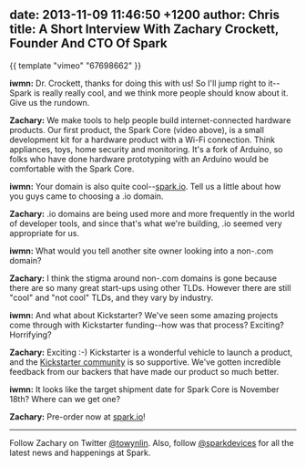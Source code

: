 date: 2013-11-09 11:46:50 +1200
author: Chris
title: A Short Interview With Zachary Crockett, Founder And CTO Of Spark
----

{{ template "vimeo" "67698662" }}

<!-- excerpt -->

**iwmn:** Dr. Crockett, thanks for doing this with us! So I'll jump right to it--Spark is really really cool, and we think more people should know about it. Give us the rundown.

**Zachary:** We make tools to help people build internet-connected hardware products. Our first product, the Spark Core (video above), is a small development kit for a hardware product with a Wi-Fi connection. Think appliances, toys, home security and monitoring. It's a fork of Arduino, so folks who have done hardware prototyping with an Arduino would be comfortable with the Spark Core.

<!-- /excerpt -->

**iwmn:** Your domain is also quite cool--[spark.io](https://www.spark.io). Tell us a little about how you guys came to choosing a .io domain.

**Zachary:** .io domains are being used more and more frequently in the world of developer tools, and since that's what we're building, .io seemed very appropriate for us.

**iwmn:** What would you tell another site owner looking into a non-.com domain?

**Zachary:** I think the stigma around non-.com domains is gone because there are so many great start-ups using other TLDs. However there are still "cool" and "not cool" TLDs, and they vary by industry.

**iwmn:** And what about Kickstarter? We've seen some amazing projects come through with Kickstarter funding--how was that process? Exciting? Horrifying?

**Zachary:** Exciting :-) Kickstarter is a wonderful vehicle to launch a product, and the [Kickstarter community](http://www.kickstarter.com/projects/sparkdevices/spark-core-wi-fi-for-everything-arduino-compatible) is so supportive. We've gotten incredible feedback from our backers that have made our product so much better.

**iwmn:** It looks like the target shipment date for Spark Core is November 18th? Where can we get one?

**Zachary:** Pre-order now at [spark.io](https://www.spark.io)!

***

Follow Zachary on Twitter [@towynlin](https://twitter.com/towynlin). Also, follow [@sparkdevices](https://twitter.com/sparkdevices) for all the latest news and happenings at Spark.
